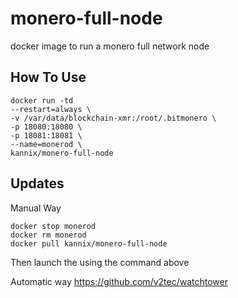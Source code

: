 # monero-full-node

docker image to run a monero full network node

## How To Use

``` 
docker run -td
--restart=always \
-v /var/data/blockchain-xmr:/root/.bitmonero \
-p 18080:18080 \
-p 18081:18081 \
--name=monerod \
kannix/monero-full-node
```

## Updates
Manual Way
```
docker stop monerod
docker rm monerod
docker pull kannix/monero-full-node
```
Then launch the using the command above

Automatic way
https://github.com/v2tec/watchtower

